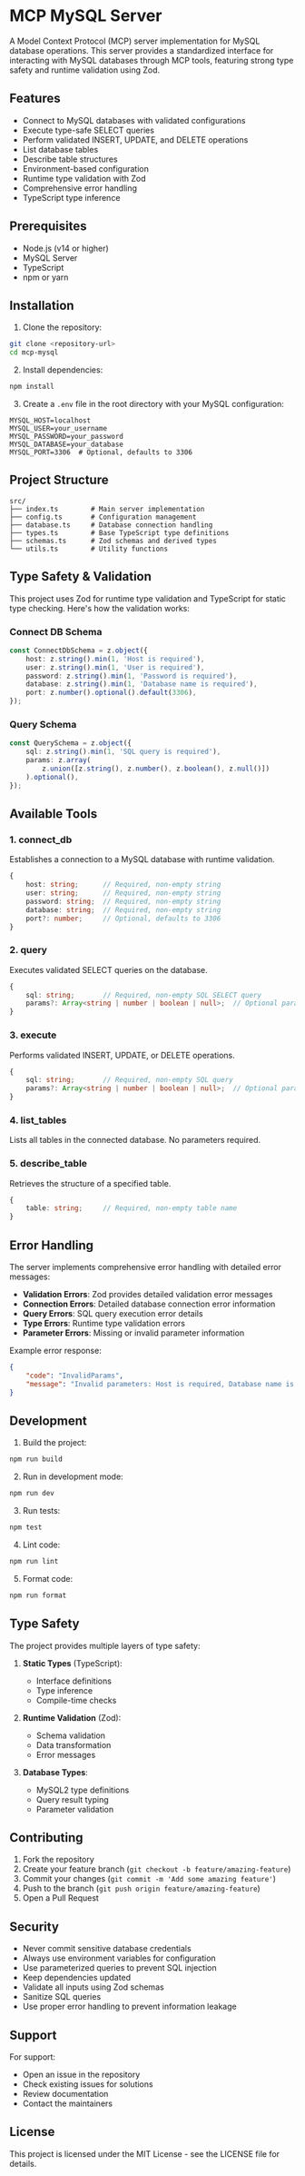# MCP MySQL Server

A Model Context Protocol (MCP) server implementation for MySQL database operations. This server provides a standardized interface for interacting with MySQL databases through MCP tools, featuring strong type safety and runtime validation using Zod.

## Features

- Connect to MySQL databases with validated configurations
- Execute type-safe SELECT queries
- Perform validated INSERT, UPDATE, and DELETE operations
- List database tables
- Describe table structures
- Environment-based configuration
- Runtime type validation with Zod
- Comprehensive error handling
- TypeScript type inference

## Prerequisites

- Node.js (v14 or higher)
- MySQL Server
- TypeScript
- npm or yarn

## Installation

1. Clone the repository:
```bash
git clone <repository-url>
cd mcp-mysql
```

2. Install dependencies:
```bash
npm install
```

3. Create a `.env` file in the root directory with your MySQL configuration:
```env
MYSQL_HOST=localhost
MYSQL_USER=your_username
MYSQL_PASSWORD=your_password
MYSQL_DATABASE=your_database
MYSQL_PORT=3306  # Optional, defaults to 3306
```

## Project Structure

```
src/
├── index.ts        # Main server implementation
├── config.ts       # Configuration management
├── database.ts     # Database connection handling
├── types.ts        # Base TypeScript type definitions
├── schemas.ts      # Zod schemas and derived types
└── utils.ts        # Utility functions
```

## Type Safety & Validation

This project uses Zod for runtime type validation and TypeScript for static type checking. Here's how the validation works:

### Connect DB Schema
```typescript
const ConnectDbSchema = z.object({
    host: z.string().min(1, 'Host is required'),
    user: z.string().min(1, 'User is required'),
    password: z.string().min(1, 'Password is required'),
    database: z.string().min(1, 'Database name is required'),
    port: z.number().optional().default(3306),
});
```

### Query Schema
```typescript
const QuerySchema = z.object({
    sql: z.string().min(1, 'SQL query is required'),
    params: z.array(
        z.union([z.string(), z.number(), z.boolean(), z.null()])
    ).optional(),
});
```

## Available Tools

### 1. connect_db
Establishes a connection to a MySQL database with runtime validation.
```typescript
{
    host: string;      // Required, non-empty string
    user: string;      // Required, non-empty string
    password: string;  // Required, non-empty string
    database: string;  // Required, non-empty string
    port?: number;     // Optional, defaults to 3306
}
```

### 2. query
Executes validated SELECT queries on the database.
```typescript
{
    sql: string;       // Required, non-empty SQL SELECT query
    params?: Array<string | number | boolean | null>;  // Optional parameters
}
```

### 3. execute
Performs validated INSERT, UPDATE, or DELETE operations.
```typescript
{
    sql: string;       // Required, non-empty SQL query
    params?: Array<string | number | boolean | null>;  // Optional parameters
}
```

### 4. list_tables
Lists all tables in the connected database. No parameters required.

### 5. describe_table
Retrieves the structure of a specified table.
```typescript
{
    table: string;     // Required, non-empty table name
}
```

## Error Handling

The server implements comprehensive error handling with detailed error messages:

- **Validation Errors**: Zod provides detailed validation error messages
- **Connection Errors**: Detailed database connection error information
- **Query Errors**: SQL query execution error details
- **Type Errors**: Runtime type validation errors
- **Parameter Errors**: Missing or invalid parameter information

Example error response:
```json
{
    "code": "InvalidParams",
    "message": "Invalid parameters: Host is required, Database name is required"
}
```

## Development

1. Build the project:
```bash
npm run build
```

2. Run in development mode:
```bash
npm run dev
```

3. Run tests:
```bash
npm test
```

4. Lint code:
```bash
npm run lint
```

5. Format code:
```bash
npm run format
```

## Type Safety

The project provides multiple layers of type safety:

1. **Static Types** (TypeScript):
   - Interface definitions
   - Type inference
   - Compile-time checks

2. **Runtime Validation** (Zod):
   - Schema validation
   - Data transformation
   - Error messages

3. **Database Types**:
   - MySQL2 type definitions
   - Query result typing
   - Parameter validation

## Contributing

1. Fork the repository
2. Create your feature branch (`git checkout -b feature/amazing-feature`)
3. Commit your changes (`git commit -m 'Add some amazing feature'`)
4. Push to the branch (`git push origin feature/amazing-feature`)
5. Open a Pull Request

## Security

- Never commit sensitive database credentials
- Always use environment variables for configuration
- Use parameterized queries to prevent SQL injection
- Keep dependencies updated
- Validate all inputs using Zod schemas
- Sanitize SQL queries
- Use proper error handling to prevent information leakage

## Support

For support:
- Open an issue in the repository
- Check existing issues for solutions
- Review documentation
- Contact the maintainers

## License

This project is licensed under the MIT License - see the LICENSE file for details.
